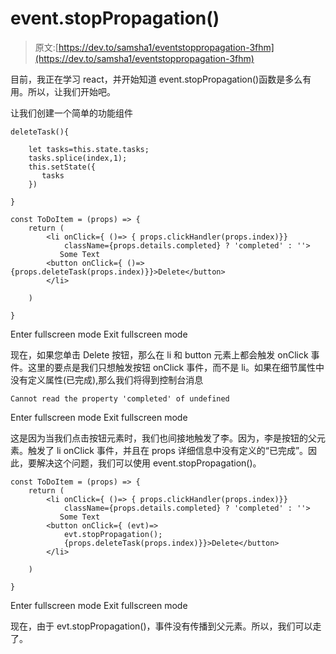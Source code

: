# event.stopPropagation()

> 原文:[https://dev.to/samsha1/eventstoppropagation-3fhm](https://dev.to/samsha1/eventstoppropagation-3fhm)

目前，我正在学习 react，并开始知道 event.stopPropagation()函数是多么有用。所以，让我们开始吧。

让我们创建一个简单的功能组件

```
deleteTask(){

    let tasks=this.state.tasks;
    tasks.splice(index,1);
    this.setState({
       tasks 
    })

}

const ToDoItem = (props) => {
    return (
        <li onClick={ ()=> { props.clickHandler(props.index)}}
            className={props.details.completed} ? 'completed' : ''>
           Some Text 
        <button onClick={ ()=>{props.deleteTask(props.index)}}>Delete</button>
        </li>

    )

} 
```

Enter fullscreen mode Exit fullscreen mode

现在，如果您单击 Delete 按钮，那么在 li 和 button 元素上都会触发 onClick 事件。这里的要点是我们只想触发按钮 onClick 事件，而不是 li。如果在细节属性中没有定义属性(已完成),那么我们将得到控制台消息

```
Cannot read the property 'completed' of undefined 
```

Enter fullscreen mode Exit fullscreen mode

这是因为当我们点击按钮元素时，我们也间接地触发了李。因为，李是按钮的父元素。触发了 li onClick 事件，并且在 props 详细信息中没有定义的“已完成”。因此，要解决这个问题，我们可以使用 event.stopPropagation()。

```
const ToDoItem = (props) => {
    return (
        <li onClick={ ()=> { props.clickHandler(props.index)}}
            className={props.details.completed} ? 'completed' : ''>
           Some Text 
        <button onClick={ (evt)=>
            evt.stopPropagation();
            {props.deleteTask(props.index)}}>Delete</button>
        </li>

    )

} 
```

Enter fullscreen mode Exit fullscreen mode

现在，由于 evt.stopPropagation()，事件没有传播到父元素。所以，我们可以走了。